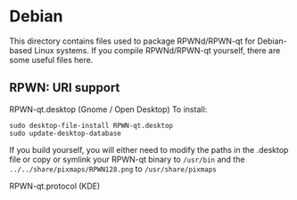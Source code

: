 
Debian
====================
This directory contains files used to package RPWNd/RPWN-qt
for Debian-based Linux systems. If you compile RPWNd/RPWN-qt yourself, there are some useful files here.

## RPWN: URI support ##


RPWN-qt.desktop  (Gnome / Open Desktop)
To install:

	sudo desktop-file-install RPWN-qt.desktop
	sudo update-desktop-database

If you build yourself, you will either need to modify the paths in
the .desktop file or copy or symlink your RPWN-qt binary to `/usr/bin`
and the `../../share/pixmaps/RPWN128.png` to `/usr/share/pixmaps`

RPWN-qt.protocol (KDE)

